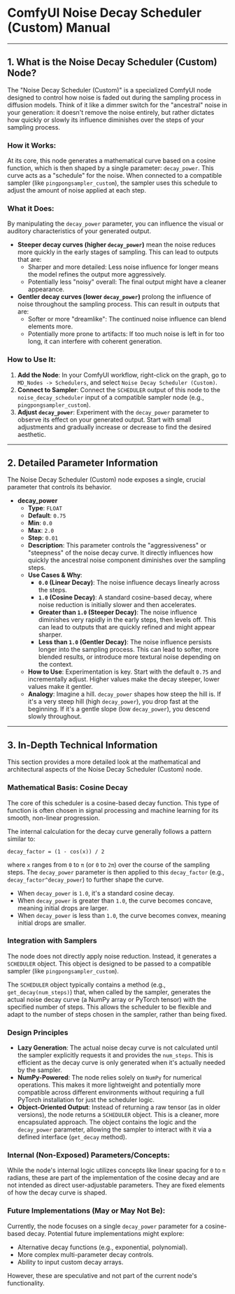 # ComfyUI Noise Decay Scheduler (Custom) Manual

---

## 1. What is the Noise Decay Scheduler (Custom) Node?

The "Noise Decay Scheduler (Custom)" is a specialized ComfyUI node designed to control how noise is faded out during the sampling process in diffusion models. Think of it like a dimmer switch for the "ancestral" noise in your generation: it doesn't remove the noise entirely, but rather dictates how quickly or slowly its influence diminishes over the steps of your sampling process.

### How it Works:

At its core, this node generates a mathematical curve based on a cosine function, which is then shaped by a single parameter: `decay_power`. This curve acts as a "schedule" for the noise. When connected to a compatible sampler (like `pingpongsampler_custom`), the sampler uses this schedule to adjust the amount of noise applied at each step.

### What it Does:

By manipulating the `decay_power` parameter, you can influence the visual or auditory characteristics of your generated output.

* **Steeper decay curves (higher `decay_power`)** mean the noise reduces more quickly in the early stages of sampling. This can lead to outputs that are:
    * Sharper and more detailed: Less noise influence for longer means the model refines the output more aggressively.
    * Potentially less "noisy" overall: The final output might have a cleaner appearance.
* **Gentler decay curves (lower `decay_power`)** prolong the influence of noise throughout the sampling process. This can result in outputs that are:
    * Softer or more "dreamlike": The continued noise influence can blend elements more.
    * Potentially more prone to artifacts: If too much noise is left in for too long, it can interfere with coherent generation.

### How to Use It:

1.  **Add the Node**: In your ComfyUI workflow, right-click on the graph, go to `MD_Nodes -> Schedulers`, and select `Noise Decay Scheduler (Custom)`.
2.  **Connect to Sampler**: Connect the `SCHEDULER` output of this node to the `noise_decay_scheduler` input of a compatible sampler node (e.g., `pingpongsampler_custom`).
3.  **Adjust `decay_power`**: Experiment with the `decay_power` parameter to observe its effect on your generated output. Start with small adjustments and gradually increase or decrease to find the desired aesthetic.

---

## 2. Detailed Parameter Information

The Noise Decay Scheduler (Custom) node exposes a single, crucial parameter that controls its behavior.

* **decay_power**
    * **Type**: `FLOAT`
    * **Default**: `0.75`
    * **Min**: `0.0`
    * **Max**: `2.0`
    * **Step**: `0.01`
    * **Description**: This parameter controls the "aggressiveness" or "steepness" of the noise decay curve. It directly influences how quickly the ancestral noise component diminishes over the sampling steps.
    * **Use Cases & Why**:
        * **`0.0` (Linear Decay)**: The noise influence decays linearly across the steps.
        * **`1.0` (Cosine Decay)**: A standard cosine-based decay, where noise reduction is initially slower and then accelerates.
        * **Greater than `1.0` (Steeper Decay)**: The noise influence diminishes very rapidly in the early steps, then levels off. This can lead to outputs that are quickly refined and might appear sharper.
        * **Less than `1.0` (Gentler Decay)**: The noise influence persists longer into the sampling process. This can lead to softer, more blended results, or introduce more textural noise depending on the context.
    * **How to Use**: Experimentation is key. Start with the default `0.75` and incrementally adjust. Higher values make the decay steeper, lower values make it gentler.
    * **Analogy**: Imagine a hill. `decay_power` shapes how steep the hill is. If it's a very steep hill (high `decay_power`), you drop fast at the beginning. If it's a gentle slope (low `decay_power`), you descend slowly throughout.

---

## 3. In-Depth Technical Information

This section provides a more detailed look at the mathematical and architectural aspects of the Noise Decay Scheduler (Custom) node.

### Mathematical Basis: Cosine Decay

The core of this scheduler is a cosine-based decay function. This type of function is often chosen in signal processing and machine learning for its smooth, non-linear progression.

The internal calculation for the decay curve generally follows a pattern similar to:

`decay_factor = (1 - cos(x)) / 2`

where `x` ranges from `0` to `π` (or `0` to `2π`) over the course of the sampling steps. The `decay_power` parameter is then applied to this `decay_factor` (e.g., `decay_factor^decay_power`) to further shape the curve.

* When `decay_power` is `1.0`, it's a standard cosine decay.
* When `decay_power` is greater than `1.0`, the curve becomes concave, meaning initial drops are larger.
* When `decay_power` is less than `1.0`, the curve becomes convex, meaning initial drops are smaller.

### Integration with Samplers

The node does not directly apply noise reduction. Instead, it generates a `SCHEDULER` object. This object is designed to be passed to a compatible sampler (like `pingpongsampler_custom`).

The `SCHEDULER` object typically contains a method (e.g., `get_decay(num_steps)`) that, when called by the sampler, generates the actual noise decay curve (a NumPy array or PyTorch tensor) with the specified number of steps. This allows the scheduler to be flexible and adapt to the number of steps chosen in the sampler, rather than being fixed.

### Design Principles

* **Lazy Generation**: The actual noise decay curve is not calculated until the sampler explicitly requests it and provides the `num_steps`. This is efficient as the decay curve is only generated when it's actually needed by the sampler.
* **NumPy-Powered**: The node relies solely on `NumPy` for numerical operations. This makes it more lightweight and potentially more compatible across different environments without requiring a full PyTorch installation for just the scheduler logic.
* **Object-Oriented Output**: Instead of returning a raw tensor (as in older versions), the node returns a `SCHEDULER` object. This is a cleaner, more encapsulated approach. The object contains the logic and the `decay_power` parameter, allowing the sampler to interact with it via a defined interface (`get_decay` method).

### Internal (Non-Exposed) Parameters/Concepts:

While the node's internal logic utilizes concepts like linear spacing for `0` to `π` radians, these are part of the implementation of the cosine decay and are not intended as direct user-adjustable parameters. They are fixed elements of how the decay curve is shaped.

### Future Implementations (May or May Not Be):

Currently, the node focuses on a single `decay_power` parameter for a cosine-based decay. Potential future implementations might explore:

* Alternative decay functions (e.g., exponential, polynomial).
* More complex multi-parameter decay controls.
* Ability to input custom decay arrays.

However, these are speculative and not part of the current node's functionality.
